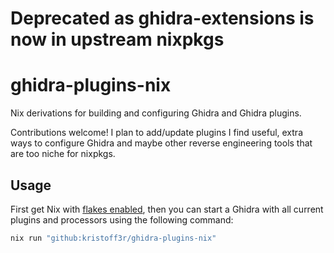 # Deprecated as ghidra-extensions is now in upstream nixpkgs

# ghidra-plugins-nix

Nix derivations for building and configuring Ghidra and Ghidra plugins.

Contributions welcome! I plan to add/update plugins I find useful, extra ways to
configure Ghidra and maybe other reverse engineering tools that are too niche
for nixpkgs.

## Usage

First get Nix with [flakes enabled](https://nixos.wiki/wiki/Flakes#Enable_flakes),
then you can start a Ghidra with all current plugins and processors using the following command:

```bash
nix run "github:kristoff3r/ghidra-plugins-nix"
```